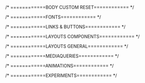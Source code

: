 /* ============BODY CUSTOM RESET============ */

/* ============FONTS============ */

/* ============LINKS & BUTTONS============ */

/* ============LAYOUTS COMPONENTS============ */

/* ============LAYOUTS GENERAL============ */

/* ============MEDIAQUERIES============ */

/* ============ANIMATIONS============ */

/* ============EXPERIMENTS============ */